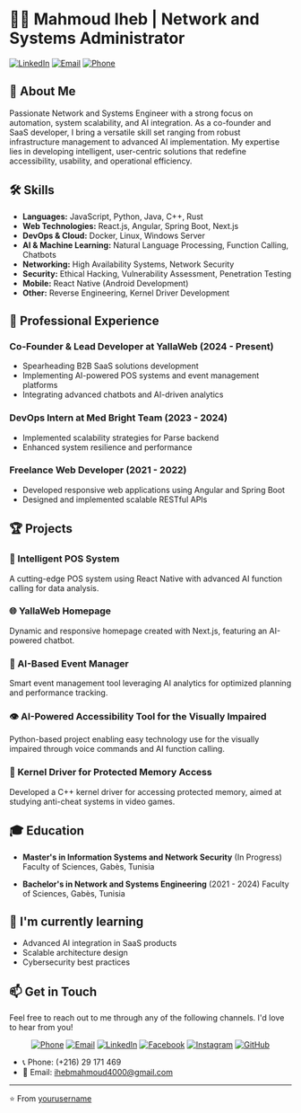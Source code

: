 # 👨‍💻 Mahmoud Iheb | Network and Systems Administrator

[![LinkedIn](https://img.shields.io/badge/LinkedIn-Connect-blue)](https://www.linkedin.com/in/yourlinkedin) 
[![Email](https://img.shields.io/badge/Email-Contact-red)](mailto:ihebmahmoud4000@gmail.com)
[![Phone](https://img.shields.io/badge/Phone-%2B216%2029%20171%20469-green)](tel:+21629171469)

## 🚀 About Me

Passionate Network and Systems Engineer with a strong focus on automation, system scalability, and AI integration. As a co-founder and SaaS developer, I bring a versatile skill set ranging from robust infrastructure management to advanced AI implementation. My expertise lies in developing intelligent, user-centric solutions that redefine accessibility, usability, and operational efficiency.

## 🛠 Skills

- **Languages:** JavaScript, Python, Java, C++, Rust
- **Web Technologies:** React.js, Angular, Spring Boot, Next.js
- **DevOps & Cloud:** Docker, Linux, Windows Server
- **AI & Machine Learning:** Natural Language Processing, Function Calling, Chatbots
- **Networking:** High Availability Systems, Network Security
- **Security:** Ethical Hacking, Vulnerability Assessment, Penetration Testing
- **Mobile:** React Native (Android Development)
- **Other:** Reverse Engineering, Kernel Driver Development

## 💼 Professional Experience

### Co-Founder & Lead Developer at YallaWeb (2024 - Present)
- Spearheading B2B SaaS solutions development
- Implementing AI-powered POS systems and event management platforms
- Integrating advanced chatbots and AI-driven analytics

### DevOps Intern at Med Bright Team (2023 - 2024)
- Implemented scalability strategies for Parse backend
- Enhanced system resilience and performance

### Freelance Web Developer (2021 - 2022)
- Developed responsive web applications using Angular and Spring Boot
- Designed and implemented scalable RESTful APIs

## 🏆 Projects

### 🛒 Intelligent POS System
A cutting-edge POS system using React Native with advanced AI function calling for data analysis.

### 🌐 YallaWeb Homepage
Dynamic and responsive homepage created with Next.js, featuring an AI-powered chatbot.

### 📅 AI-Based Event Manager
Smart event management tool leveraging AI analytics for optimized planning and performance tracking.

### 👁️ AI-Powered Accessibility Tool for the Visually Impaired
Python-based project enabling easy technology use for the visually impaired through voice commands and AI function calling.

### 🔐 Kernel Driver for Protected Memory Access
Developed a C++ kernel driver for accessing protected memory, aimed at studying anti-cheat systems in video games.

## 🎓 Education

- **Master's in Information Systems and Network Security** (In Progress)
  Faculty of Sciences, Gabès, Tunisia

- **Bachelor's in Network and Systems Engineering** (2021 - 2024)
  Faculty of Sciences, Gabès, Tunisia


## 🌱 I'm currently learning

- Advanced AI integration in SaaS products
- Scalable architecture design
- Cybersecurity best practices

## 📫 Get in Touch

Feel free to reach out to me through any of the following channels. I'd love to hear from you!

<div align="center">

[![Phone](https://img.shields.io/badge/Phone-Call%20Me-%2300B2FF?style=for-the-badge&logo=phone&logoColor=white)](tel:+21629171469)
[![Email](https://img.shields.io/badge/Email-Contact%20Me-%23D14836?style=for-the-badge&logo=gmail&logoColor=white)](mailto:ihebmahmoud4000@gmail.com)
[![LinkedIn](https://img.shields.io/badge/LinkedIn-Connect-%230077B5?style=for-the-badge&logo=linkedin&logoColor=white)](https://www.linkedin.com/in/iheb-mahmoud-621523230/)
[![Facebook](https://img.shields.io/badge/Facebook-Follow-%231877F2?style=for-the-badge&logo=facebook&logoColor=white)](https://www.facebook.com/houba.official/)
[![Instagram](https://img.shields.io/badge/Instagram-Follow-%23E4405F?style=for-the-badge&logo=instagram&logoColor=white)](https://www.instagram.com/houba_official/)
[![GitHub](https://img.shields.io/badge/GitHub-Follow-%23181717?style=for-the-badge&logo=github&logoColor=white)](https://github.com/linko-iheb)

</div>

- 📞 Phone: (+216) 29 171 469
- 📧 Email: ihebmahmoud4000@gmail.com

---

⭐️ From [yourusername](https://github.com/yourusername)

